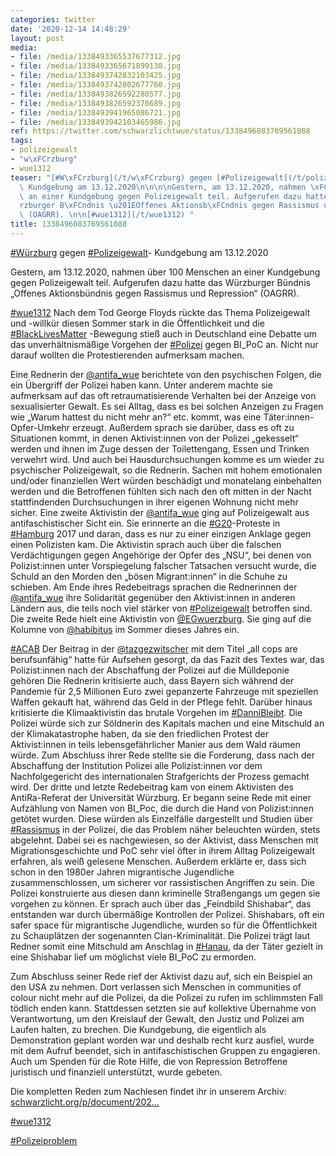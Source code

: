```yaml
---
categories: twitter
date: '2020-12-14 14:48:29'
layout: post
media:
- file: /media/1338493365537677312.jpg
- file: /media/1338493365671899138.jpg
- file: /media/1338493742832103425.jpg
- file: /media/1338493742802677760.jpg
- file: /media/1338493826592280577.jpg
- file: /media/1338493826592370689.jpg
- file: /media/1338493941965086721.jpg
- file: /media/1338493942103465986.jpg
ref: https://twitter.com/schwarzlichtwue/status/1338496083769561088
tags:
- polizeigewalt
- "w\xFCrzburg"
- wue1312
teaser: "[#W\xFCrzburg](/t/w\xFCrzburg) gegen [#Polizeigewalt](/t/polizeigewalt)-\
  \ Kundgebung am 13.12.2020\n\n\n\nGestern, am 13.12.2020, nahmen \xFCber 100 Menschen\
  \ an einer Kundgebung gegen Polizeigewalt teil. Aufgerufen dazu hatte das W\xFC\
  rzburger B\xFCndnis \u201EOffenes Aktionsb\xFCndnis gegen Rassismus und Repression\u201C\
  \ (OAGRR). \n\n[#wue1312](/t/wue1312) "
title: 1338496083769561088
---
```

[#Würzburg](/t/würzburg) gegen [#Polizeigewalt](/t/polizeigewalt)- Kundgebung am 13.12.2020



Gestern, am 13.12.2020, nahmen über 100 Menschen an einer Kundgebung gegen Polizeigewalt teil. Aufgerufen dazu hatte das Würzburger Bündnis „Offenes Aktionsbündnis gegen Rassismus und Repression“ (OAGRR). 

[#wue1312](/t/wue1312) 
Nach dem Tod George Floyds rückte das Thema Polizeigewalt und -willkür diesen Sommer stark in die Öffentlichkeit und die [#BlackLivesMatter](/t/blacklivesmatter) -Bewegung stieß auch in Deutschland eine Debatte um das unverhältnismäßige Vorgehen der [#Polizei](/t/polizei) gegen BI_PoC an. 
Nicht nur darauf wollten die Protestierenden aufmerksam machen. 



Eine Rednerin der [@antifa_wue](https://twitter.com/antifa_wue) berichtete von den psychischen Folgen, die ein Übergriff der Polizei haben kann. 
Unter anderem machte sie aufmerksam auf das oft retraumatisierende Verhalten bei der Anzeige von sexualisierter Gewalt. Es sei Alltag, dass es bei solchen Anzeigen zu Fragen wie „Warum hattest du nicht mehr an?“ etc. kommt, was eine Täter:innen-Opfer-Umkehr erzeugt. 
Außerdem sprach sie darüber, dass es oft zu Situationen kommt, in denen Aktivist:innen von der Polizei „gekesselt“ werden und ihnen im Zuge dessen der Toilettengang, Essen und Trinken verwehrt wird. Und auch bei Hausdurchsuchungen komme es um wieder zu psychischer Polizeigewalt, so die Rednerin. Sachen mit hohem emotionalen und/oder finanziellen Wert würden beschädigt und monatelang einbehalten werden und die Betroffenen fühlten sich nach den oft mitten in der Nacht stattfindenden Durchsuchungen in ihrer eigenen Wohnung nicht mehr sicher.
Eine zweite Aktivistin der [@antifa_wue](https://twitter.com/antifa_wue) ging auf Polizeigewalt aus antifaschistischer Sicht ein. Sie erinnerte an die [#G20](/t/g20)-Proteste in [#Hamburg](/t/hamburg) 2017 und daran, dass es nur zu einer einzigen Anklage gegen einen Polizisten kam.
Die Aktivistin sprach auch über die falschen Verdächtigungen gegen Angehörige der Opfer des „NSU“, bei denen von Polizist:innen unter Vorspiegelung falscher Tatsachen versucht wurde, die Schuld an den Morden den „bösen Migrant:innen“ in die Schuhe zu schieben.
Am Ende ihres Redebeitrags sprachen die Rednerinnen der [@antifa_wue](https://twitter.com/antifa_wue) ihre Solidarität gegenüber den Aktivist:innen in anderen Ländern aus, die teils noch viel stärker von [#Polizeigewalt](/t/polizeigewalt) betroffen sind.
Die zweite Rede hielt eine Aktivistin von [@EGwuerzburg](https://twitter.com/EGwuerzburg). Sie ging auf die Kolumne von [@habibitus](https://twitter.com/habibitus) im Sommer dieses Jahres ein.

[#ACAB](/t/acab)
Der Beitrag in der [@tazgezwitscher](https://twitter.com/tazgezwitscher) mit dem Titel „all cops are berufsunfähig“ hatte für Aufsehen gesorgt, da das Fazit des Textes war, das Polizist:innen nach der Abschaffung der Polizei auf die Mülldeponie gehören
Die Rednerin kritisierte auch, dass Bayern sich während der Pandemie für 2,5 Millionen Euro zwei gepanzerte Fahrzeuge mit speziellen Waffen gekauft hat, während das Geld in der Pflege fehlt. Darüber hinaus kritisierte die Klimaaktivistin das brutale Vorgehen im [#DanniBleibt](/t/dannibleibt).
Die Polizei würde sich zur Söldnerin des Kapitals machen und eine Mitschuld an der Klimakatastrophe haben, da sie den friedlichen Protest der Aktivist:innen in teils lebensgefährlicher Manier aus dem Wald räumen würde.
Zum Abschluss ihrer Rede stellte sie die Forderung, dass nach der Abschaffung der Institution Polizei alle Polizist:innen vor dem Nachfolgegericht des internationalen Strafgerichts der Prozess gemacht wird.
Der dritte und letzte Redebeitrag kam von einem Aktivisten des AntiRa-Referat der Universität Würzburg. Er begann seine Rede mit einer Aufzählung von Namen von BI_Poc, die durch die Hand von Polizist:innen getötet wurden. Diese würden als Einzelfälle dargestellt und Studien über [#Rassismus](/t/rassismus) in der Polizei, die das Problem näher beleuchten würden, stets abgelehnt. Dabei sei es nachgewiesen, so der Aktivist, dass Menschen mit Migrationsgeschichte und PoC sehr viel öfter in ihrem Alltag Polizeigewalt erfahren, als weiß gelesene Menschen.
Außerdem erklärte er, dass sich schon in den 1980er Jahren migrantische Jugendliche zusammenschlossen, um sicherer vor rassistischen Angriffen zu sein. Die Polizei konstruierte aus diesen dann kriminelle Straßengangs um gegen sie vorgehen zu können.
Er sprach auch über das „Feindbild Shishabar“, das entstanden war durch übermäßige Kontrollen der Polizei. Shishabars, oft ein safer space für migrantische Jugendliche, wurden so für die Öffentlichkeit zu Schauplätzen der sogenannten Clan-Kriminalität.
Die Polizei trägt laut Redner somit eine Mitschuld am Anschlag in [#Hanau](/t/hanau), da der Täter gezielt in eine Shishabar lief um möglichst viele BI_PoC zu ermorden.

Zum Abschluss seiner Rede rief der Aktivist dazu auf, sich ein Beispiel an den USA zu nehmen.
Dort verlassen sich Menschen in communities of colour nicht mehr auf die Polizei, da die Polizei zu rufen im schlimmsten Fall tödlich enden kann. Stattdessen setzten sie auf kollektive Übernahme von Verantwortung, um den Kreislauf der Gewalt, den Justiz und Polizei am Laufen halten, zu brechen. Die Kundgebung, die eigentlich als Demonstration geplant worden war und deshalb recht kurz ausfiel, wurde mit dem Aufruf beendet, sich in antifaschistischen Gruppen zu engagieren.
Auch um Spenden für die Rote Hilfe, die von Repression Betroffene juristisch und finanziell unterstützt, wurde gebeten. 

Die kompletten Reden zum Nachlesen findet ihr in unserem Archiv: [schwarzlicht.org/p/document/202…](https://schwarzlicht.org/p/document/2020-12-13-kundgebung-polizeigewalt.html)



[#wue1312](/t/wue1312) 

[#Polizeiproblem](/t/polizeiproblem)